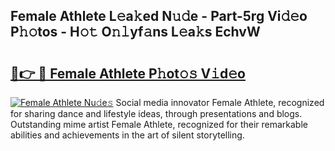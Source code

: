 ## Female Athlete L𝚎a𝚔ed N𝚞𝚍e - Part-5rg Vi𝚍𝚎o P𝚑𝚘tos - H𝚘𝚝 O𝚗𝚕yf𝚊ns L𝚎a𝚔s EchvW

# <h2><a href="http://kf3djq4.oniu.top/?m=Female+Athlete">🔗👉 🔴 Female Athlete P𝚑ot𝚘𝚜 V𝚒d𝚎o</a></h2>

[![Female Athlete Nu𝚍e𝚜](https://i.imgur.com/0qMVB7G.gif)](http://kf3djq4.oniu.top/?m=Female+Athlete)
Social media innovator Female Athlete, recognized for sharing dance and lifestyle ideas, through presentations and blogs. Outstanding mime artist Female Athlete, recognized for their remarkable abilities and achievements in the art of silent storytelling.  

